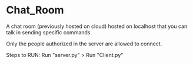 # Chat_Room

A chat room (previously hosted on cloud) hosted on localhost that you can talk in sending specific commands.

Only the people authorized in the server are allowed to connect.

Steps to RUN: Run "server.py" > Run "Client.py"
